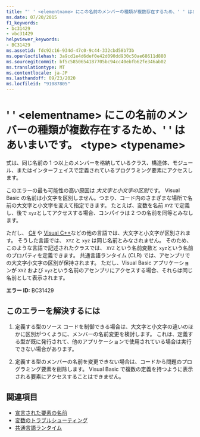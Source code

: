 ```yaml
---
title: "' ' <elementname> にこの名前のメンバーの種類が複数存在するため、' ' はあいまいです。 <type> <typename>"
ms.date: 07/20/2015
f1_keywords:
- bc31429
- vbc31429
helpviewer_keywords:
- BC31429
ms.assetid: fdc92c16-934d-47c0-9c44-332cbd58b73b
ms.openlocfilehash: 3a9cd1e4d6def0e42d090dd930c50ae68611d880
ms.sourcegitcommit: bf5c5850654187705bc94cc40ebfb62fe346ab02
ms.translationtype: MT
ms.contentlocale: ja-JP
ms.lasthandoff: 09/23/2020
ms.locfileid: "91087805"
---
```

# <a name="elementname-is-ambiguous-because-multiple-kinds-of-members-with-this-name-exist-in-type-typename"></a>' ' \<elementname> にこの名前のメンバーの種類が複数存在するため、' ' はあいまいです。 \<type> \<typename>

式は、同じ名前の 1 つ以上のメンバーを格納しているクラス、構造体、モジュール、またはインターフェイスで定義されているプログラミング要素にアクセスします。  
  
 このエラーの最も可能性の高い原因は *大文字と小文字の区別*です。 Visual Basic の名前は小文字を区別しません。つまり、コード内のさまざまな場所で名前の大文字と小文字を変えて指定できます。 たとえば、変数を名前 `XYZ` で定義 し、後で `xyz`としてアクセスする場合、コンパイラは 2 つの名前を同等とみなします。  
  
 ただし、 [C#](../../csharp/index.yml) や [Visual C++](/cpp/index)などの他の言語では、大文字と小文字が区別されます。 そうした言語では、 `XYZ` と `xyz` は同じ名前とみなされません。 そのため、このような言語で記述されたクラスでは、 `XYZ` という名前変数と `xyz`という名前のプロパティを定義できます。 共通言語ランタイム (CLR) では、アセンブリでの大文字小文字の区別が保持されます。 ただし、Visual Basic アプリケーションが `XYZ` および `xyz`という名前のアセンブリにアクセスする場合、それらは同じ名前として表示されます。  
  
 **エラー ID:** BC31429  
  
## <a name="to-correct-this-error"></a>このエラーを解決するには  
  
1. 定義する型のソース コードを制御できる場合は、大文字と小文字の違いのほかに区別がつくように、メンバーの名前変更を検討します。 これは、定義する型が既に発行されて、他のアプリケーションで使用されている場合は実行できない場合があります。  
  
2. 定義する型のメンバーの名前を変更できない場合は、コードから問題のプログラミング要素を削除します。 Visual Basic で複数の定義を持つように表示される要素にアクセスすることはできません。  
  
## <a name="see-also"></a>関連項目

- [宣言された要素の名前](../programming-guide/language-features/declared-elements/declared-element-names.md)
- [変数のトラブルシューティング](../programming-guide/language-features/variables/troubleshooting-variables.md)
- [共通言語ランタイム](../../standard/clr.md)
